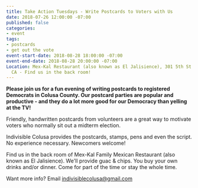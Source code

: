 ```yaml
---
title: Take Action Tuesdays - Write Postcards to Voters with Us
date: 2018-07-26 12:00:00 -07:00
published: false
categories:
- event
tags:
- postcards
- get out the vote
event-start-date: 2018-08-28 18:00:00 -07:00
event-end-date: 2018-08-28 20:00:00 -07:00
Location: Mex-Kal Restaurant (also known as El Jalisience), 301 5th St., Arbuckle,
  CA - Find us in the back room!
---
```


**Please join us for a fun evening of writing postcards to registered Democrats in Colusa County. Our postcard parties are popular and productive - and they do a lot more good for our Democracy than yelling at the TV!**

Friendly, handwritten postcards from volunteers are a great way to motivate voters who normally sit out a midterm election.

Indivisible Colusa provides the postcards, stamps, pens and even the script. No experience necessary. Newcomers welcome!

Find us in the back room of Mex-Kal Family Mexican Restaurant (also known as El Jalisience). We'll provide guac & chips. You buy your own drinks and/or dinner. Come for part of the time or stay the whole time. 

Want more info? Email [indivisiblecolusa@gmail.com](mailto:indivisiblecolusa@gmail.com)